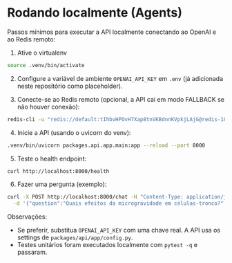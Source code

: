 # Rodando localmente (Agents)

Passos mínimos para executar a API localmente conectando ao OpenAI e ao Redis remoto:

1) Ative o virtualenv

```bash
source .venv/bin/activate
```

2) Configure a variável de ambiente `OPENAI_API_KEY` em `.env` (já adicionada neste repositório como placeholder).

3) Conecte-se ao Redis remoto (opcional, a API cai em modo FALLBACK se não houver conexão):

```bash
redis-cli -u "redis://default:tIhbvHPOvH7Xap8tnVKBdnnKVpkjLAjG@redis-18380.c56.east-us.azure.redns.redis-cloud.com:18380"
```

4) Inicie a API (usando o uvicorn do venv):

```bash
.venv/bin/uvicorn packages.api.app.main:app --reload --port 8000
```

5) Teste o health endpoint:

```bash
curl http://localhost:8000/health
```

6) Fazer uma pergunta (exemplo):

```bash
curl -X POST http://localhost:8000/chat -H "Content-Type: application/json" \
  -d '{"question":"Quais efeitos da microgravidade em células-tronco?","topK":5}'
```

Observações:
- Se preferir, substitua `OPENAI_API_KEY` com uma chave real. A API usa os settings de `packages/api/app/config.py`.
- Testes unitários foram executados localmente com `pytest -q` e passaram.
